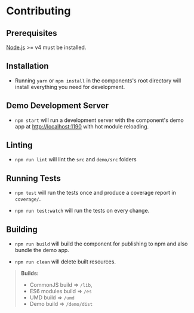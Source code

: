 # Contributing 

## Prerequisites

[Node.js](http://nodejs.org/) >= v4 must be installed.

## Installation

- Running `yarn` or `npm install` in the components's root directory will install everything you need for development.

## Demo Development Server

- `npm start` will run a development server with the component's demo app at [http://localhost:1190](http://localhost:1190) with hot module reloading.

## Linting

- `npm run lint` will lint the `src` and `demo/src` folders

## Running Tests

- `npm test` will run the tests once and produce a coverage report in `coverage/`.

- `npm run test:watch` will run the tests on every change.

## Building

- `npm run build` will build the component for publishing to npm and also bundle the demo app.

- `npm run clean` will delete built resources.

> **Builds:**
> * CommonJS build => `/lib`,
> * ES6 modules build => `/es`
> * UMD build => `/umd`
> * Demo build => `/demo/dist`
